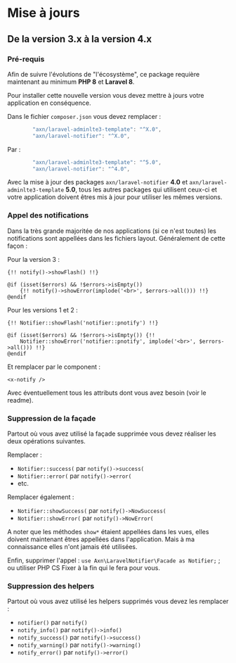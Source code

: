 Mise à jours
============

De la version 3.x à la version 4.x
-----------------------------------

### Pré-requis

Afin de suivre l'évolutions de "l'écosystème", ce package requière maintenant au minimum **PHP 8** et **Laravel 8**.

Pour installer cette nouvelle version vous devez mettre à jours votre application en conséquence.

Dans le fichier `composer.json` vous devez remplacer :

```js
        "axn/laravel-adminlte3-template": "^X.0",
        "axn/laravel-notifier": "^X.0",
```

Par :

```js
        "axn/laravel-adminlte3-template": "^5.0",
        "axn/laravel-notifier": "^4.0",
```

Avec la mise à jour des packages `axn/laravel-notifier` **4.0** et `axn/laravel-adminlte3-template` **5.0**, tous les autres packages qui utilisent ceux-ci et votre application doivent êtres mis à jour pour utiliser les mêmes versions.

### Appel des notifications

Dans la très grande majoritée de nos applications (si ce n'est toutes) les notifications sont appellées dans les fichiers layout. Généralement de cette façon :

Pour la version 3 :
```blade
{!! notify()->showFlash() !!}

@if (isset($errors) && !$errors->isEmpty())
    {!! notify()->showError(implode('<br>', $errors->all())) !!}
@endif
```

Pour les versions 1 et 2 :
```blade
{!! Notifier::showFlash('notifier::pnotify') !!}

@if (isset($errors) && !$errors->isEmpty()) {!!
    Notifier::showError('notifier::pnotify', implode('<br>', $errors->all())) !!}
@endif
```

Et remplacer par le component :

```blade
<x-notify />
```

Avec éventuellement tous les attributs dont vous avez besoin (voir le readme).

### Suppression de la façade

Partout où vous avez utilisé la façade supprimée vous devez réaliser les deux opérations suivantes.

Remplacer :

- `Notifier::success(` par `notify()->success(`
- `Notifier::error(` par `notify()->error(`
- etc.

Remplacer également :

- `Notifier::showSuccess(` par `notify()->NowSuccess(`
- `Notifier::showError(` par `notify()->NowError(`

A noter que les méthodes `show*` étaient appellées dans les vues, elles doivent maintenant êtres appellées dans l'application. Mais à ma connaissance elles n'ont jamais été utilisées.

Enfin, supprimer l'appel : `use Axn\LaravelNotifier\Facade as Notifier;` ; ou utiliser PHP CS Fixer à la fin qui le fera pour vous.

### Suppression des helpers

Partout où vous avez utilisé les helpers supprimés vous devez les remplacer :

  - `notifier()` par `notify()`
  - `notify_info()` par `notify()->info()`
  - `notify_success()` par `notify()->success()`
  - `notify_warning()` par `notify()->warning()`
  - `notify_error()` par `notify()->error()`
